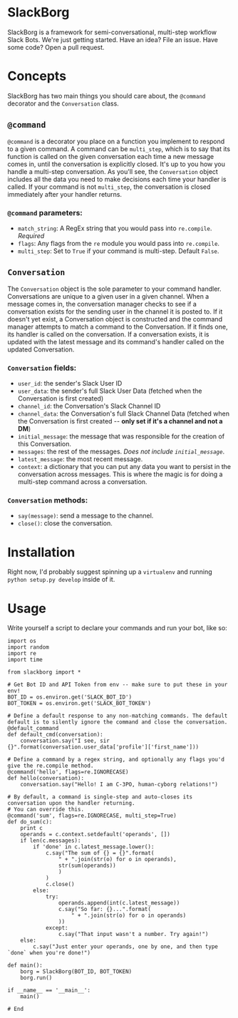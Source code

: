 # SlackBorg

SlackBorg is a framework for semi-conversational, multi-step workflow Slack Bots. We're just getting started. Have an idea? File an issue. Have some code? Open a pull request.

# Concepts

SlackBorg has two main things you should care about, the `@command` decorator and the `Conversation` class.

## `@command`

`@command` is a decorator you place on a function you implement to respond to a given command. A command can be `multi_step`, which is to say that its function is called on the given conversation each time a new message comes in, until the conversation is explicitly closed. It's up to you how you handle a multi-step conversation. As you'll see, the `Conversation` object includes all the data you need to make decisions each time your handler is called. If your command is not `multi_step`, the conversation is closed immediately after your handler returns. 

### `@command` parameters:
 * `match_string`: A RegEx string that you would pass into `re.compile`. *Required*
 * `flags`: Any flags from the `re` module you would pass into `re.compile`.
 * `multi_step`: Set to `True` if your command is multi-step. Default `False`.

## `Conversation`

The `Conversation` object is the sole parameter to your command handler. Conversations are unique to a given user in a given channel. When a message comes in, the conversation manager checks to see if a conversation exists for the sending user in the channel it is posted to. If it doesn't yet exist, a Conversation object is constructed and the command manager attempts to match a command to the Conversation. If it finds one, its handler is called on the conversation. If a conversation exists, it is updated with the latest message and its command's handler called on the updated Conversation.

### `Conversation` fields:
* `user_id`: the sender's Slack User ID
* `user_data`: the sender's full Slack User Data (fetched when the Conversation is first created)
* `channel_id`: the Conversation's Slack Channel ID
* `channel_data`: the Conversation's full Slack Channel Data (fetched when the Conversation is first created -- **only set if it's a channel and not a DM**)
* `initial_message`: the message that was responsible for the creation of this Conversation.
* `messages`: the rest of the messages. *Does not include `initial_message`*.
* `latest_message`: the most recent message.
* `context`: a dictionary that you can put any data you want to persist in the conversation across messages. This is where the magic is for doing a multi-step command across a conversation.

### `Conversation` methods:
* `say(message)`: send a message to the channel.
* `close()`: close the conversation.

# Installation

Right now, I'd probably suggest spinning up a `virtualenv` and running `python setup.py develop` inside of it.

# Usage

Write yourself a script to declare your commands and run your bot, like so:

```
import os
import random
import re
import time

from slackborg import *

# Get Bot ID and API Token from env -- make sure to put these in your env!
BOT_ID = os.environ.get('SLACK_BOT_ID')
BOT_TOKEN = os.environ.get('SLACK_BOT_TOKEN')

# Define a default response to any non-matching commands. The default default is to silently ignore the command and close the conversation.
@default_command
def default_cmd(conversation):
    conversation.say("I see, sir {}".format(conversation.user_data['profile']['first_name']))

# Define a command by a regex string, and optionally any flags you'd give the re.compile method.
@command('hello', flags=re.IGNORECASE)
def hello(conversation):
    conversation.say("Hello! I am C-3PO, human-cyborg relations!")

# By default, a command is single-step and auto-closes its conversation upon the handler returning.
# You can override this.
@command('sum', flags=re.IGNORECASE, multi_step=True)
def do_sum(c):
    print c
    operands = c.context.setdefault('operands', [])
    if len(c.messages):   
        if 'done' in c.latest_message.lower():
            c.say("The sum of {} = {}".format(
                " + ".join(str(o) for o in operands),
                str(sum(operands))
                )
            )
            c.close()
        else:
            try:
                operands.append(int(c.latest_message))
                c.say("So far: {}...".format(
                    " + ".join(str(o) for o in operands)
                ))
            except:
                c.say("That input wasn't a number. Try again!")
    else:
        c.say("Just enter your operands, one by one, and then type `done` when you're done!")

def main():
    borg = SlackBorg(BOT_ID, BOT_TOKEN)
    borg.run()

if __name__ == '__main__':
    main()

# End


```